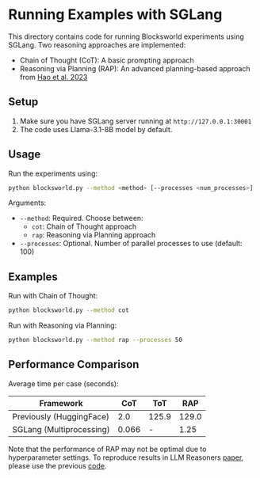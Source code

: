 # Running Examples with SGLang

This directory contains code for running Blocksworld experiments using SGLang. Two reasoning approaches are implemented:

- Chain of Thought (CoT): A basic prompting approach
- Reasoning via Planning (RAP): An advanced planning-based approach from [Hao et al. 2023](https://arxiv.org/abs/2305.14992)

## Setup

1. Make sure you have SGLang server running at `http://127.0.0.1:30001`
2. The code uses Llama-3.1-8B model by default.

## Usage

Run the experiments using:

```bash
python blocksworld.py --method <method> [--processes <num_processes>]
```

Arguments:
- `--method`: Required. Choose between:
  - `cot`: Chain of Thought approach
  - `rap`: Reasoning via Planning approach
- `--processes`: Optional. Number of parallel processes to use (default: 100)

## Examples

Run with Chain of Thought:
```bash
python blocksworld.py --method cot
```

Run with Reasoning via Planning:
```bash
python blocksworld.py --method rap --processes 50
```

## Performance Comparison

Average time per case (seconds):

| Framework | CoT | ToT | RAP |
|-----------|-----|-----|-----|
| Previously (HuggingFace) | 2.0 | 125.9 | 129.0 |
| SGLang (Multiprocessing) | 0.066 | - | 1.25 |

Note that the performance of RAP may not be optimal due to hyperparameter settings. To reproduce results in LLM Reasoners [paper](https://arxiv.org/abs/2404.05221), please use the previous [code](examples/RAP/blocksworld/README.md).
